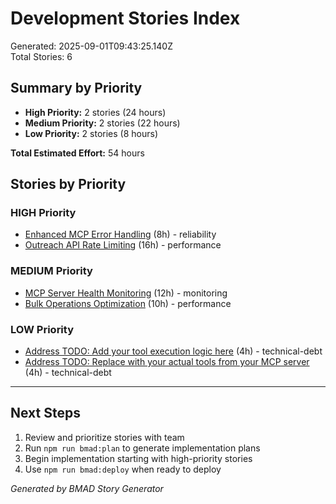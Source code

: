 # Development Stories Index

Generated: 2025-09-01T09:43:25.140Z  
Total Stories: 6

## Summary by Priority

- **High Priority:** 2 stories (24 hours)
- **Medium Priority:** 2 stories (22 hours)
- **Low Priority:** 2 stories (8 hours)

**Total Estimated Effort:** 54 hours

## Stories by Priority


### HIGH Priority

- [Enhanced MCP Error Handling](STORY-805100-OF8-enhanced-mcp-error-handling.md) (8h) - reliability
- [Outreach API Rate Limiting](STORY-805100-0UT-outreach-api-rate-limiting.md) (16h) - performance

### MEDIUM Priority

- [MCP Server Health Monitoring](STORY-805100-5ZD-mcp-server-health-monitoring.md) (12h) - monitoring
- [Bulk Operations Optimization](STORY-805100-NQA-bulk-operations-optimization.md) (10h) - performance

### LOW Priority

- [Address TODO: Add your tool execution logic here](STORY-805100-QYN-address-todo--add-your-tool-execution-logic-here.md) (4h) - technical-debt
- [Address TODO: Replace with your actual tools from your MCP server](STORY-805100-1KY-address-todo--replace-with-your-actual-tools-from-your-mcp-server.md) (4h) - technical-debt

---

## Next Steps

1. Review and prioritize stories with team
2. Run `npm run bmad:plan` to generate implementation plans
3. Begin implementation starting with high-priority stories
4. Use `npm run bmad:deploy` when ready to deploy

*Generated by BMAD Story Generator*
